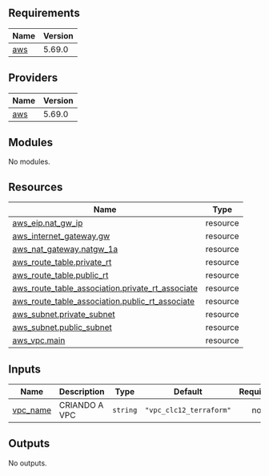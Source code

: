 ## Requirements

| Name | Version |
|------|---------|
| <a name="requirement_aws"></a> [aws](#requirement\_aws) | 5.69.0 |

## Providers

| Name | Version |
|------|---------|
| <a name="provider_aws"></a> [aws](#provider\_aws) | 5.69.0 |

## Modules

No modules.

## Resources

| Name | Type |
|------|------|
| [aws_eip.nat_gw_ip](https://registry.terraform.io/providers/hashicorp/aws/5.69.0/docs/resources/eip) | resource |
| [aws_internet_gateway.gw](https://registry.terraform.io/providers/hashicorp/aws/5.69.0/docs/resources/internet_gateway) | resource |
| [aws_nat_gateway.natgw_1a](https://registry.terraform.io/providers/hashicorp/aws/5.69.0/docs/resources/nat_gateway) | resource |
| [aws_route_table.private_rt](https://registry.terraform.io/providers/hashicorp/aws/5.69.0/docs/resources/route_table) | resource |
| [aws_route_table.public_rt](https://registry.terraform.io/providers/hashicorp/aws/5.69.0/docs/resources/route_table) | resource |
| [aws_route_table_association.private_rt_associate](https://registry.terraform.io/providers/hashicorp/aws/5.69.0/docs/resources/route_table_association) | resource |
| [aws_route_table_association.public_rt_associate](https://registry.terraform.io/providers/hashicorp/aws/5.69.0/docs/resources/route_table_association) | resource |
| [aws_subnet.private_subnet](https://registry.terraform.io/providers/hashicorp/aws/5.69.0/docs/resources/subnet) | resource |
| [aws_subnet.public_subnet](https://registry.terraform.io/providers/hashicorp/aws/5.69.0/docs/resources/subnet) | resource |
| [aws_vpc.main](https://registry.terraform.io/providers/hashicorp/aws/5.69.0/docs/resources/vpc) | resource |

## Inputs

| Name | Description | Type | Default | Required |
|------|-------------|------|---------|:--------:|
| <a name="input_vpc_name"></a> [vpc\_name](#input\_vpc\_name) | CRIANDO A VPC | `string` | `"vpc_clc12_terraform"` | no |

## Outputs

No outputs.
